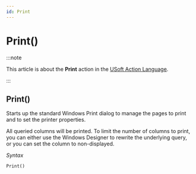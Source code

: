 ```yaml
---
id: Print
---
```


# Print()




:::note

This article is about the **Print** action in the [USoft Action Language](/docs/Task_flow/Action_Language_reference/USoft_Action_Language.md).

:::

## **Print()**

Starts up the standard Windows Print dialog to manage the pages to print and to set the printer properties.

All queried columns will be printed. To limit the number of columns to print, you can either use the Windows Designer to rewrite the underlying query, or you can set the column to non-displayed.

*Syntax*

```
Print()
```

 